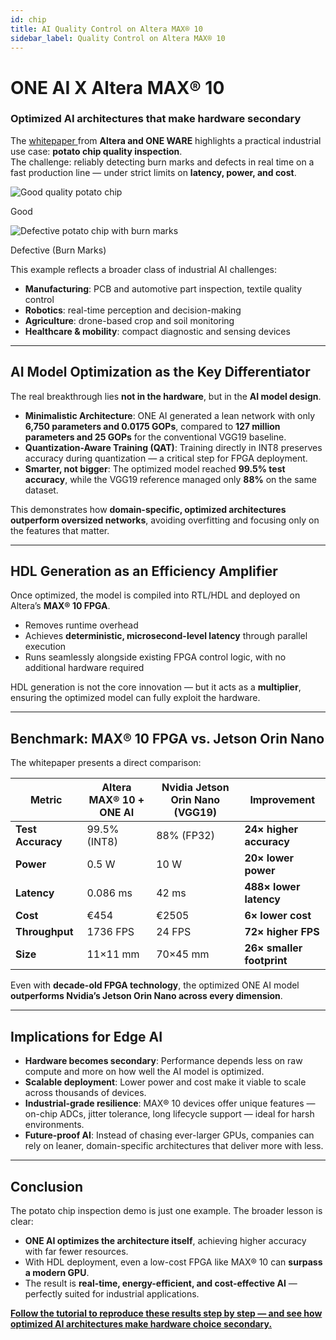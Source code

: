 ```yaml
---
id: chip
title: AI Quality Control on Altera MAX® 10
sidebar_label: Quality Control on Altera MAX® 10
---
```


# ONE AI X Altera MAX® 10

### Optimized AI architectures that make hardware secondary

The <a href="https://go.altera.com/l/1090322/2025-04-18/2vvzbn" target="_blank" className="underline hover:no-underline">
              whitepaper
            </a> from **Altera and ONE WARE** highlights a practical industrial use case: **potato chip quality inspection**.  
The challenge: reliably detecting burn marks and defects in real time on a fast production line — under strict limits on **latency, power, and cost**.

<div style={{display: 'flex', justifyContent: 'center', gap: '20px', margin: '20px 0'}}>
  <div style={{textAlign: 'center'}}>
    <img src="/img/ai/one_ai_plugin/use_cases/chip/good.png" alt="Good quality potato chip" style={{height: '200px', objectFit: 'cover', borderRadius: '8px'}} />
    <p style={{marginTop: '8px', fontSize: '14px', color: '#c1c1c1ff'}}>Good</p>
  </div>
  <div style={{textAlign: 'center'}}>
    <img src="/img/ai/one_ai_plugin/use_cases/chip/defect.png" alt="Defective potato chip with burn marks" style={{height: '200px', objectFit: 'cover', borderRadius: '8px'}} />
    <p style={{marginTop: '8px', fontSize: '14px', color: '#c1c1c1ff'}}>Defective (Burn Marks)</p>
  </div>
</div>

This example reflects a broader class of industrial AI challenges:

* **Manufacturing**: PCB and automotive part inspection, textile quality control  
* **Robotics**: real-time perception and decision-making  
* **Agriculture**: drone-based crop and soil monitoring  
* **Healthcare & mobility**: compact diagnostic and sensing devices  

---

## AI Model Optimization as the Key Differentiator

The real breakthrough lies **not in the hardware**, but in the **AI model design**.

* **Minimalistic Architecture**: ONE AI generated a lean network with only **6,750 parameters and 0.0175 GOPs**, compared to **127 million parameters and 25 GOPs** for the conventional VGG19 baseline.  
* **Quantization-Aware Training (QAT)**: Training directly in INT8 preserves accuracy during quantization — a critical step for FPGA deployment.  
* **Smarter, not bigger**: The optimized model reached **99.5% test accuracy**, while the VGG19 reference managed only **88%** on the same dataset.  

This demonstrates how **domain-specific, optimized architectures outperform oversized networks**, avoiding overfitting and focusing only on the features that matter.  

---

## HDL Generation as an Efficiency Amplifier

Once optimized, the model is compiled into RTL/HDL and deployed on Altera’s **MAX® 10 FPGA**.

* Removes runtime overhead  
* Achieves **deterministic, microsecond-level latency** through parallel execution  
* Runs seamlessly alongside existing FPGA control logic, with no additional hardware required  

HDL generation is not the core innovation — but it acts as a **multiplier**, ensuring the optimized model can fully exploit the hardware.  

---

## Benchmark: MAX® 10 FPGA vs. Jetson Orin Nano

The whitepaper presents a direct comparison:

| Metric            | **Altera MAX® 10 + ONE AI** | **Nvidia Jetson Orin Nano (VGG19)** | Improvement               |
| ----------------- | --------------------------- | ----------------------------------- | ------------------------- |
| **Test Accuracy** | 99.5% (INT8)                | 88% (FP32)                          | **24× higher accuracy**   |
| **Power**         | 0.5 W                       | 10 W                                | **20× lower power**       |
| **Latency**       | 0.086 ms                    | 42 ms                               | **488× lower latency**    |
| **Cost**          | €454                        | €2505                               | **6× lower cost**         |
| **Throughput**    | 1736 FPS                    | 24 FPS                              | **72× higher FPS**        |
| **Size**          | 11×11 mm                    | 70×45 mm                            | **26× smaller footprint** |

Even with **decade-old FPGA technology**, the optimized ONE AI model **outperforms Nvidia’s Jetson Orin Nano across every dimension**.  

---

## Implications for Edge AI

* **Hardware becomes secondary**: Performance depends less on raw compute and more on how well the AI model is optimized.  
* **Scalable deployment**: Lower power and cost make it viable to scale across thousands of devices.  
* **Industrial-grade resilience**: MAX® 10 devices offer unique features — on-chip ADCs, jitter tolerance, long lifecycle support — ideal for harsh environments.  
* **Future-proof AI**: Instead of chasing ever-larger GPUs, companies can rely on leaner, domain-specific architectures that deliver more with less.  

---

## Conclusion

The potato chip inspection demo is just one example. The broader lesson is clear:

* **ONE AI optimizes the architecture itself**, achieving higher accuracy with far fewer resources.  
* With HDL deployment, even a low-cost FPGA like MAX® 10 can **surpass a modern GPU**.  
* The result is **real-time, energy-efficient, and cost-effective AI** — perfectly suited for industrial applications.  

**[Follow the tutorial to reproduce these results step by step — and see how optimized AI architectures make hardware choice secondary.](/docs/one-ai/tutorials/potato-chip-demo)**
